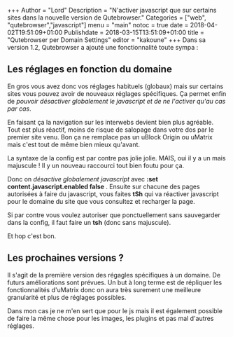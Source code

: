 +++
Author = "Lord"
Description = "N'activer javascript que sur certains sites dans la nouvelle version de Qutebrowser."
Categories = ["web", "qutebrowser","javascript"]
menu = "main"
notoc = true
date = 2018-04-02T19:51:09+01:00
Publishdate = 2018-03-15T13:51:09+01:00
title = "Qutebrowser per Domain Settings"
editor = "kakoune"
+++
Dans sa version 1.2, Qutebrowser a ajouté une fonctionnalité toute sympa :

## Les réglages en fonction du domaine

En gros vous avez donc vos réglages habituels (globaux) mais sur certains sites vous pouvez avoir de nouveaux réglages spécifiques.
Ça permet enfin de *pouvoir désactiver globalement le javascript et de ne l'activer qu'au cas par cas*.

En faisant ça la navigation sur les interwebs devient bien plus agréable.
Tout est plus réactif, moins de risque de salopage dans votre dos par le premier site venu.
Bon ça ne remplace pas un uBlock Origin ou uMatrix mais c'est tout de même bien mieux qu'avant.

La syntaxe de la config est par contre pas jolie jolie.
MAIS, oui il y a un mais majuscule !
Il y un nouveau raccourci tout bien foutu pour ça.

Donc on *désactive globalement javascript* avec **:set content.javascript.enabled false** .
Ensuite sur chacune des pages autorisées à faire du javascript, vous faites **tSh** qui va réactiver javascript pour le domaine du site que vous consultez et recharger la page.

Si par contre vous voulez autoriser que ponctuellement sans sauvegarder dans la config, il faut faire un **tsh** (donc sans majuscule).

Et hop c'est bon.

## Les prochaines versions ?
Il s'agit de la première version des régagles spécifiques à un domaine.
De futurs améliorations sont prévues.
Un but à long terme est de répliquer les fonctionnalités d'uMatrix donc on aura très surement une meilleure granularité et plus de réglages possibles.

Dans mon cas je ne m'en sert que pour le js mais il est également possible de faire la même chose pour les images, les plugins et pas mal d'autres réglages.
